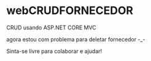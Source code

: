 # webCRUDFORNECEDOR
CRUD usando ASP.NET CORE MVC

agora estou com problema para deletar fornecedor -_-

Sinta-se livre para colaborar e ajudar!